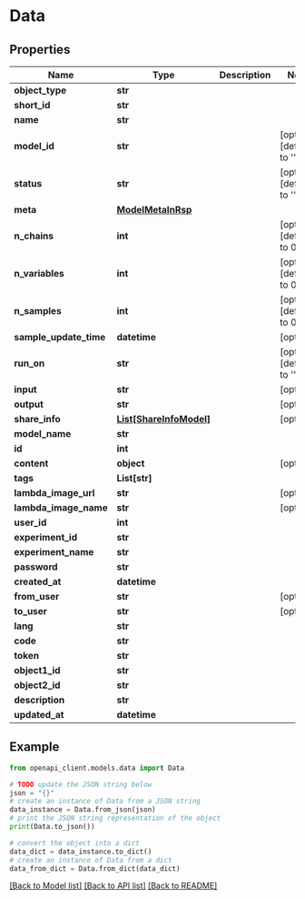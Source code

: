 # Data


## Properties

Name | Type | Description | Notes
------------ | ------------- | ------------- | -------------
**object_type** | **str** |  | 
**short_id** | **str** |  | 
**name** | **str** |  | 
**model_id** | **str** |  | [optional] [default to '']
**status** | **str** |  | [optional] [default to '']
**meta** | [**ModelMetaInRsp**](ModelMetaInRsp.md) |  | 
**n_chains** | **int** |  | [optional] [default to 0]
**n_variables** | **int** |  | [optional] [default to 0]
**n_samples** | **int** |  | [optional] [default to 0]
**sample_update_time** | **datetime** |  | [optional] 
**run_on** | **str** |  | [optional] [default to '']
**input** | **str** |  | [optional] 
**output** | **str** |  | [optional] 
**share_info** | [**List[ShareInfoModel]**](ShareInfoModel.md) |  | [optional] 
**model_name** | **str** |  | 
**id** | **int** |  | 
**content** | **object** |  | [optional] 
**tags** | **List[str]** |  | 
**lambda_image_url** | **str** |  | [optional] 
**lambda_image_name** | **str** |  | [optional] 
**user_id** | **int** |  | 
**experiment_id** | **str** |  | 
**experiment_name** | **str** |  | 
**password** | **str** |  | 
**created_at** | **datetime** |  | 
**from_user** | **str** |  | [optional] 
**to_user** | **str** |  | [optional] 
**lang** | **str** |  | 
**code** | **str** |  | 
**token** | **str** |  | 
**object1_id** | **str** |  | 
**object2_id** | **str** |  | 
**description** | **str** |  | 
**updated_at** | **datetime** |  | 

## Example

```python
from openapi_client.models.data import Data

# TODO update the JSON string below
json = "{}"
# create an instance of Data from a JSON string
data_instance = Data.from_json(json)
# print the JSON string representation of the object
print(Data.to_json())

# convert the object into a dict
data_dict = data_instance.to_dict()
# create an instance of Data from a dict
data_from_dict = Data.from_dict(data_dict)
```
[[Back to Model list]](../README.md#documentation-for-models) [[Back to API list]](../README.md#documentation-for-api-endpoints) [[Back to README]](../README.md)


